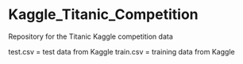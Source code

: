 # Kaggle_Titanic_Competition
Repository for the Titanic Kaggle competition data


test.csv = test data from Kaggle
train.csv = training data from Kaggle

